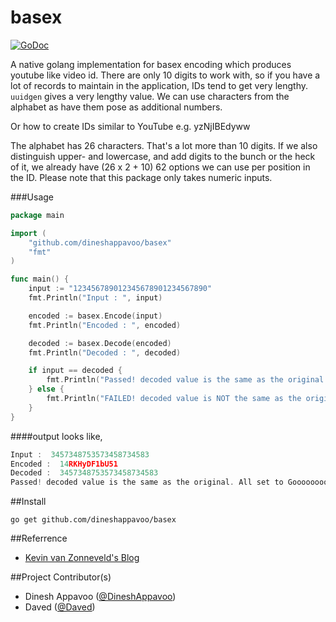 basex   
=======
[![GoDoc](https://godoc.org/github.com/dineshappavoo/basex?status.svg)](https://godoc.org/github.com/dineshappavoo/basex)

A native golang implementation for basex encoding which produces youtube like video id.
There are only 10 digits to work with, so if you have a lot of records to maintain in the application, IDs tend to get very lengthy. `uuidgen` gives a very lengthy value. We can use characters from the alphabet as have them pose as additional numbers.

Or how to create IDs similar to YouTube e.g. yzNjIBEdyww

The alphabet has 26 characters. That's a lot more than 10 digits. If we also distinguish upper- and lowercase, and add digits to the bunch or the heck of it, we already have (26 x 2 + 10) 62 options we can use per position in the ID. Please note that this package only takes numeric inputs.

###Usage

```go
package main

import (
	"github.com/dineshappavoo/basex"
	"fmt"
)

func main() {
	input := "123456789012345678901234567890"
	fmt.Println("Input : ", input)

	encoded := basex.Encode(input)
	fmt.Println("Encoded : ", encoded)

	decoded := basex.Decode(encoded)
	fmt.Println("Decoded : ", decoded)

	if input == decoded {
		fmt.Println("Passed! decoded value is the same as the original. All set to Gooooooooo!!!")
	} else {
		fmt.Println("FAILED! decoded value is NOT the same as the original!!")
	}
}
```

####output looks like,

```go
Input :  3457348753573458734583
Encoded :  14RKHyDF1bU51
Decoded :  3457348753573458734583
Passed! decoded value is the same as the original. All set to Gooooooooo!!!
```



##Install

```shell
go get github.com/dineshappavoo/basex
```
##Referrence
* [Kevin van Zonneveld's Blog](http://kvz.io/blog/2009/06/10/create-short-ids-with-php-like-youtube-or-tinyurl/)

  
##Project Contributor(s)

* Dinesh Appavoo ([@DineshAppavoo](https://twitter.com/DineshAppavoo))
* Daved ([@Daved](https://github.com/daved))
